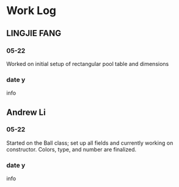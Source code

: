 # Work Log

## LINGJIE FANG

### 05-22

Worked on initial setup of rectangular pool table and dimensions

### date y

info


## Andrew Li

### 05-22

Started on the Ball class; set up all fields and currently
working on constructor. Colors, type, and number are finalized.

### date y

info
